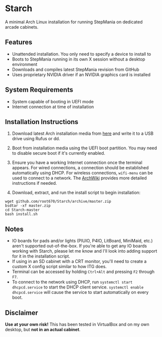 # Starch

A minimal Arch Linux installation for running StepMania on dedicated arcade
cabinets.

## Features

* Unattended installation. You only need to specify a device to install to
* Boots to StepMania running in its own X session without a desktop environment
* Downloads and compiles latest StepMania revision from GitHub
* Uses proprietary NVIDIA driver if an NVIDIA graphics card is installed

## System Requirements

* System capable of booting in UEFI mode
* Internet connection at time of installation

## Installation Instructions

1. Download latest Arch installation media from
   [here](https://www.archlinux.org/download/) and write it to a USB drive using
   Rufus or dd.

2. Boot from installation media using the UEFI boot partition. You may need to
   disable secure boot if it's currently enabled.

3. Ensure you have a working Internet connection once the terminal appears. For
   wired connections, a connection should be established automatically using
   DHCP. For wireless connections, `wifi-menu` can be used to connect to a
   network. The
   [ArchWiki](https://wiki.archlinux.org/index.php/Network_configuration)
   provides more detailed instructions if needed.

4. Download, extract, and run the install script to begin installation:

```
wget github.com/root670/Starch/archive/master.zip
bsdtar -xf master.zip
cd Starch-master
bash install.sh
```

## Notes

* IO boards for pads and/or lights (PIUIO, P4IO, LitBoard, MiniMaid, etc.)
  aren't supported out-of-the-box. If you're able to get any IO boards working
  with Starch, please let me know and I'll look into adding support for it in
  the installation script.
* If using in an SD cabinet with a CRT monitor, you'll need to create a custom X
  config script similar to how ITG does.
* Terminal can be accessed by holding `Ctrl+Alt` and pressing `F2` through `F7`.
* To connect to the network using DHCP, run `systemctl start dhcpcd.service` to
  start the DHCP client service. `systemctl enable dhcpcd.service` will cause
  the service to start automatically on every boot.

## Disclaimer

**Use at your own risk!** This has been tested in VirtualBox and on my own
desktop, but **not in an actual cabinet**.
